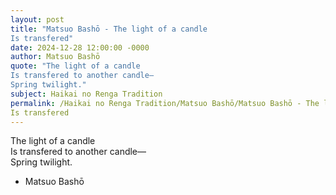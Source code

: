 ```yaml
---
layout: post
title: "Matsuo Bashō - The light of a candle  
Is transfered"
date: 2024-12-28 12:00:00 -0000
author: Matsuo Bashō
quote: "The light of a candle  
Is transfered to another candle—  
Spring twilight."
subject: Haikai no Renga Tradition
permalink: /Haikai no Renga Tradition/Matsuo Bashō/Matsuo Bashō - The light of a candle  
Is transfered
---
```


The light of a candle  
Is transfered to another candle—  
Spring twilight.

- Matsuo Bashō
